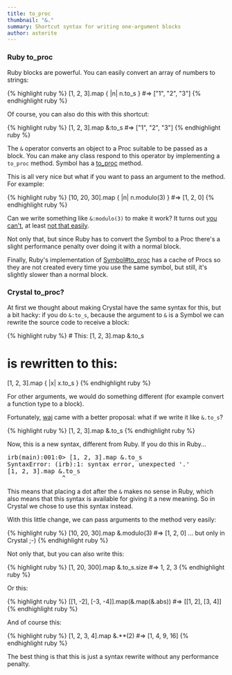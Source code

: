 ```yaml
---
title: to_proc
thumbnail: "&."
summary: Shortcut syntax for writing one-argument blocks
author: asterite
---
```


### Ruby to_proc

Ruby blocks are powerful. You can easily convert an array of numbers to strings:

<div class="code_section">{% highlight ruby %}
[1, 2, 3].map { |n| n.to_s } #=> ["1", "2", "3"]
{% endhighlight ruby %}</div>

Of course, you can also do this with this shortcut:

<div class="code_section">{% highlight ruby %}
[1, 2, 3].map &:to_s #=> ["1", "2", "3"]
{% endhighlight ruby %}</div>

The `&` operator converts an object to a Proc suitable to be
passed as a block. You can make any class respond to this operator by implementing
a `to_proc` method. Symbol has a [to_proc](http://ruby-doc.org/core-2.0.0/Symbol.html#method-i-to_proc)
method.

This is all very nice but what if you want to pass an argument to the method. For example:

<div class="code_section">{% highlight ruby %}
[10, 20, 30].map { |n| n.modulo(3) } #=> [1, 2, 0]
{% endhighlight ruby %}</div>

Can we write something like `&:modulo(3)` to make it work? It turns out
[you can't](http://stackoverflow.com/questions/9932678/how-do-you-pass-an-argument-to-ruby-array-map-short-cut), at least
[not that easily](http://iain.nl/going-crazy-with-to_proc).

Not only that, but since Ruby has to convert the Symbol to a Proc there's a slight performance
penalty over doing it with a normal block.

Finally, Ruby's implementation of [Symbol#to_proc](http://ruby-doc.org/core-2.0.0/Symbol.html#method-i-to_proc)
has a cache of Procs so they are not created every time you use the same symbol, but still, it's slightly
slower than a normal block.

### Crystal to_proc?

At first we thought about making Crystal have the same syntax for this, but a bit hacky: if you
do `&:to_s`, because the argument to `&` is a Symbol we can rewrite the source code to receive a block:

<div class="code_section">{% highlight ruby %}
# This:
[1, 2, 3].map &:to_s

# is rewritten to this:
[1, 2, 3].map { |x| x.to_s }
{% endhighlight ruby %}</div>

For other arguments, we would do something different (for example convert a function type to a block).

Fortunately, [waj](https://github.com/waj) came with a better proposal: what if we write it like
`&.to_s`?

<div class="code_section">{% highlight ruby %}
[1, 2, 3].map &.to_s
{% endhighlight ruby %}</div>

Now, this is a new syntax, different from Ruby. If you do this in Ruby...

<pre class="code">
irb(main):001:0> [1, 2, 3].map &.to_s
SyntaxError: (irb):1: syntax error, unexpected '.'
[1, 2, 3].map &.to_s
               ^
</pre>

This means that placing a dot after the `&` makes no sense in Ruby, which also means that this syntax
is available for giving it a new meaning. So in Crystal we chose to use this syntax instead.

With this little change, we can pass arguments to the method very easily:

<div class="code_section">{% highlight ruby %}
[10, 20, 30].map &.modulo(3) #=> [1, 2, 0] ... but only in Crystal ;-)
{% endhighlight ruby %}</div>

Not only that, but you can also write this:

<div class="code_section">{% highlight ruby %}
[1, 20, 300].map &.to_s.size #=> 1, 2, 3
{% endhighlight ruby %}</div>

Or this:

<div class="code_section">{% highlight ruby %}
[[1, -2], [-3, -4]].map(&.map(&.abs)) #=> [[1, 2], [3, 4]]
{% endhighlight ruby %}</div>

And of course this:

<div class="code_section">{% highlight ruby %}
[1, 2, 3, 4].map &.**(2) #=> [1, 4, 9, 16]
{% endhighlight ruby %}</div>

The best thing is that this is just a syntax rewrite without any performance penalty.
